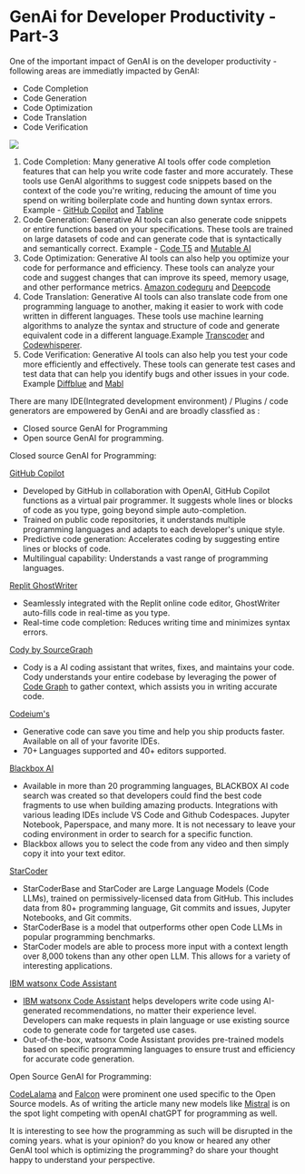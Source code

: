GenAi for Developer Productivity - Part-3
=========================================



One of the important impact of GenAI is on the developer productivity - following areas are immediatly impacted by GenAI:

-   Code Completion
-   Code Generation
-   Code Optimization
-   Code Translation
-   Code Verification

![](https://media.licdn.com/dms/image/D4D12AQHqSeEGkX9zOA/article-inline_image-shrink_1000_1488/0/1704168049160?e=1723075200&v=beta&t=MRHtKmwO4nGac6au1x4ECTB_Vmilq7o3J9xnsb7z4Xs)

1.  Code Completion: Many generative AI tools offer code completion features that can help you write code faster and more accurately. These tools use GenAI algorithms to suggest code snippets based on the context of the code you're writing, reducing the amount of time you spend on writing boilerplate code and hunting down syntax errors. Example -  [GitHub Copilot](https://github.com/features/copilot)  and  [Tabline](https://www.tabnine.com/)
2.  Code Generation: Generative AI tools can also generate code snippets or entire functions based on your specifications. These tools are trained on large datasets of code and can generate code that is syntactically and semantically correct. Example -  [Code T5](https://github.com/salesforce/CodeT5)  and  [Mutable AI](https://mutable.ai./)
3.  Code Optimization: Generative AI tools can also help you optimize your code for performance and efficiency. These tools can analyze your code and suggest changes that can improve its speed, memory usage, and other performance metrics.  [Amazon codeguru](https://aws.amazon.com/codeguru/)  and  [Deepcode](https://snyk.io/platform/deepcode-ai/)
4.  Code Translation: Generative AI tools can also translate code from one programming language to another, making it easier to work with code written in different languages. These tools use machine learning algorithms to analyze the syntax and structure of code and generate equivalent code in a different language.Example  [Transcoder](https://github.com/facebookresearch/TransCoder)  and  [Codewhisperer](https://aws.amazon.com/codewhisperer/).
5.  Code Verification: Generative AI tools can also help you test your code more efficiently and effectively. These tools can generate test cases and test data that can help you identify bugs and other issues in your code. Example  [Diffblue](https://www.diffblue.com/)  and  [Mabl](https://www.mabl.com/)

There are many IDE(Integrated development environment) / Plugins / code generators are empowered by GenAi and are broadly classfied as :

-   Closed source GenAI for Programming
-   Open source GenAI for programming.

Closed source GenAI for Programming:

[GitHub Copilot](https://github.com/features/copilot)

-   Developed by GitHub in collaboration with OpenAI, GitHub Copilot functions as a  virtual pair programmer. It suggests whole lines or blocks of code as you type, going beyond simple auto-completion.
-   Trained on public code repositories, it understands multiple programming languages and adapts to each developer's unique style.
-   Predictive code generation: Accelerates coding by suggesting entire lines or blocks of code.
-   Multilingual capability: Understands a vast range of programming languages.

[Replit GhostWriter](https://replit.com/learn/intro-to-ghostwriter)

-   Seamlessly integrated with the Replit online code editor, GhostWriter  auto-fills code in real-time  as you type.
-   Real-time code completion: Reduces writing time and minimizes syntax errors.

[Cody by SourceGraph](https://meetcody.ai/)

-   Cody is a AI coding assistant that writes, fixes, and maintains your code. Cody understands your entire codebase by leveraging the power of  [Code Graph](https://docs.sourcegraph.com/cody/core-concepts/code-graph)  to gather context, which assists you in writing accurate code.

[Codeium's](https://codeium.com/OpenAI)

-   Generative code can save you time and help you ship products faster. Available on all of your favorite IDEs.
-   70+ Languages supported and 40+ editors supported.

[Blackbox AI](https://www.blackbox.ai/)

-   Available in more than 20 programming languages, BLACKBOX AI code search was created so that developers could find the best code fragments to use when building amazing products. Integrations with various leading IDEs include VS Code and Github Codespaces. Jupyter Notebook, Paperspace, and many more. It is not necessary to leave your coding environment in order to search for a specific function.
-   Blackbox allows you to select the code from any video and then simply copy it into your text editor.

[StarCoder](https://www.huggingface.co/blog/starcode)

-   StarCoderBase and StarCoder are Large Language Models (Code LLMs), trained on permissively-licensed data from GitHub. This includes data from 80+ programming language, Git commits and issues, Jupyter Notebooks, and Git commits.
-   StarCoderBase is a model that outperforms other open Code LLMs in popular programming benchmarks.
-   StarCoder models are able to process more input with a context length over 8,000 tokens than any other open LLM. This allows for a variety of interesting applications.

[IBM watsonx Code Assistant](https://www.ibm.com/products/watsonx-code-assistant)

-   [IBM watsonx Code Assistant](https://www.ibm.com/products/watson-code-assistant)  helps developers write code using AI-generated recommendations, no matter their experience level. Developers can make requests in plain language or use existing source code to generate code for targeted use cases.
-   Out-of-the-box, watsonx Code Assistant provides pre-trained models based on specific programming languages to ensure trust and efficiency for accurate code generation.

Open Source GenAI for Programming:

[CodeLalama](https://codellama.dev/about)  and  [Falcon](https://falcons.ai/)  were prominent one used specific to the Open Source models. As of writing the article many new models like  [Mistral](https://mistral.ai/)  is on the spot light competing with openAI chatGPT for programming as well.

It is interesting to see how the programming as such will be disrupted in the coming years. what is your opinion? do you know or heared any other GenAI tool which is optimizing the programming? do share your thought happy to understand your perspective.